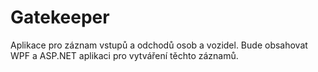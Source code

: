 # Gatekeeper

Aplikace pro záznam vstupů a odchodů osob a vozidel. Bude obsahovat WPF a ASP.NET aplikaci pro vytváření těchto záznamů.



